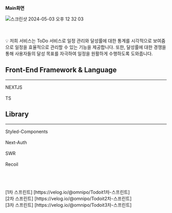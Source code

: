 **Main화면**

<div display="flex" width="100%" justify-content="center">
 
![스크린샷 2024-05-03 오후 12 32 03](https://github.com/ToDo-Service/ToDoIt-FE/assets/94547692/cac5b7d2-7fa9-4bc0-986a-2937900156e7)
</div>

</br>
</br>

<aside>
💡 저희 서비스는 ToDo 서비스로 일정 관리와 달성률에 대한 통계를 시각적으로 보여줌으로 일정을 효율적으로 관리할 수 있는 기능을 제공합니다.
또한, 달성률에 대한 경쟁을 통해 사용자들의 달성 목표를 자극하여 일정을 원활하게 수행하도록 도와줍니다.

</aside>

## Front-End Framework & Language

---

<aside>
 NEXTJS
</aside>
</br>
<aside>
TS
</aside>

## Library

---

<aside>
Styled-Components
</aside>
</br>
<aside>
 Next-Auth
</aside>
</br>
<aside>
 SWR
</aside>
</br>
<aside>
Recoil
</aside>
</br>
</br>
</br>
</br>
[1차 스프린트] [https://velog.io/@omnipo/Todoit1차-스프린트]</br>
[2차 스프린트] [https://velog.io/@omnipo/Todoit2차-스프린트]</br>
[3차 스프린트] [https://velog.io/@omnipo/Todoit3차-스프린트]


